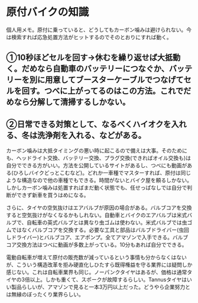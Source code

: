# 原付バイクの知識

個人用メモ。原付に乗っていると、どうしてもカーボン噛みは避けられない。今は検索すれば応急処置方法がヒットするのでそのとおりにすれば動く。

## ①10秒ほどセルを回す→休むを繰り返せば大抵動く。だめなら自動車のバッテリーにつなぐか、バッテリーを別に用意してブースターケーブルでつなげてセルを回す。つべに上がってるのはこの方法。これでだめなら分解して清掃するしかない。

## ②日常できる対策として、なるべくハイオクを入れる、冬は洗浄剤を入れる、などがある。

カーボン噛みは大抵タイミングの悪い時に起こるので備えは大事。そのためにも、ヘッドライト交換、バッテリー交換、プラグ交換(できればオイル交換も)は自分でできる方がいい。方法を公開しているサイトがあるし、つべにも動画がある(ひろしバイクどっとこむなど)。どれか一車種でマスターすれば、原付は同じような構造なので他の車種でもできる。時間がないとバイク屋を頼るしかない。しかしカーボン噛みは処置すればまだ動く状態でも、任せっぱなしでは自分で判断ができず新車を買うはめになる。

さらに、タイヤの空気抜けはエアバルブが原因の場合がある。バルブコアを交換すると空気抜けがなくなるかもしれない。自動車とバイクのエアバルブは米式バルブで、自転車の英式バルブとは異なり虫ゴムは使わない。米式バルブでは虫ゴムではなくバルブコアを交換する。必要な工具と部品はバルブドライバー(虫回しドライバー)とバルブコア、エアポンプ。全てアマゾンで入手できる。バルブコア交換方法はつべに動画が多数上がっている。10分もあれば自分でできる。

電動自転車が増えて原付の販売数が減っているという事情も分からなくはないが、こういう構造改革を拒み硬直化しひたすら既得権益を守る業界には疑問しか感じない。これは自転車業界も同じ。ノーパンクタイヤはあるが、価格は通常タイヤの3倍以上。しかも重くて、スポークが故障するらしい。Tannusタイヤはいい製品らしいが、アマゾンで見ると一本3万円以上だった。どうやら企業努力とは無縁のぼったくり業界らしい。

